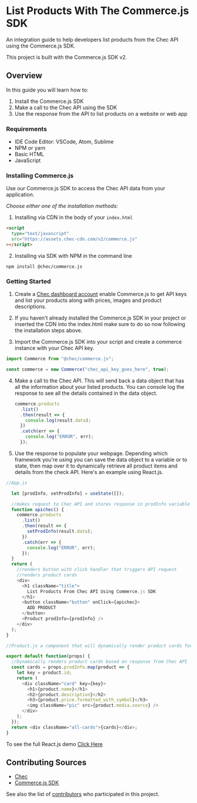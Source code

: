 # List Products With The Commerce.js SDK

An integration guide to help developers list products from the Chec API using the Commerce.js SDK.

This project is built with the Commerce.js SDK v2.

## Overview

In this guide you will learn how to:

1. Install the Commerce.js SDK
2. Make a call to the Chec API using the SDK
3. Use the response from the API to list products on a website or web app

### Requirements

- IDE Code Editor: VSCode, Atom, Sublime
- NPM or yarn
- Basic HTML
- JavaScript

### Installing Commerce.js

Use our Commerce.js SDK to access the Chec API data from your application.

_Choose either one of the installation methods:_

1. Installing via CDN in the body of your `index.html`

```html
<script
  type="text/javascript"
  src="https://assets.chec-cdn.com/v2/commerce.js"
></script>
```

2. Installing via SDK with NPM in the command line

```
npm install @chec/commerce.js
```

### Getting Started

1. Create a [Chec dashboard account](https://dashboard.chec.io/signup) enable Commerce.js to get API keys and list your products along with prices, images and product descriptions.

2. If you haven't already installed the Commerce.js SDK in your project or inserted the CDN into the index.html make sure to do so now following the installation steps above.

3. Import the Commerce.js SDK into your script and create a commerce instance with your Chec API key.

```js
import Commerce from "@chec/commerce.js";

const commerce = new Commerce("chec_api_key_goes_here", true);
```

4. Make a call to the Chec API. This will send back a data object that has all the information about your listed products. You can console log the response to see all the details contained in the data object.

   ```js
   commerce.products
     .list()
     .then(result => {
       console.log(result.data);
     })
     .catch(err => {
       console.log("ERROR", err);
     });
   ```

5. Use the response to populate your webpage. Depending which framework you're using you can save the data object to a variable or to state, then map over it to dynamically retrieve all product items and details from the check API. Here's an example using React.js.

```js
//App.js

  let [prodInfo, setProdInfo] = useState([]);

  //makes request to Chec API and stores response in prodInfo variable
  function apichec() {
    commerce.products
      .list()
      .then(result => {
        setProdInfo(result.data);
      })
      .catch(err => {
        console.log("ERROR", err);
      });
  }
  return (
    //renders button with click handler that triggers API request
    //renders product cards
    <div>
      <h1 className="title">
        List Products From Chec API Using Commerce.js SDK
      </h1>
      <button className="button" onClick={apichec}>
        ADD PRODUCT
      </button>
      <Product prodInfo={prodInfo} />
    </div>
  );
}
```

```js
//Product.js a component that will dynamically render product cards for each item by mapping over the data object from the API and accessing the name, description, price and image.

export default function(props) {
  //Dynamically renders product cards based on response from Chec API
  const cards = props.prodInfo.map(product => {
    let key = product.id;
    return (
      <div className="card" key={key}>
        <h1>{product.name}</h1>
        <h2>{product.description}</h2>
        <h3>{product.price.formatted_with_symbol}</h3>
        <img className="pic" src={product.media.source} />
      </div>
    );
  });
  return <div className="all-cards">{cards}</div>;
}
```

To see the full React.js demo
[Click Here](https://github.com/curriecode/List-Products-Commerce.js)

## Contributing Sources

- [Chec](https://github.com/chec)
- [Commerce.js SDK](https://github.com/chec/commerce.js)

See also the list of [contributors](https://github.com/curriecode/List-Products-Commerce.js) who participated in this project.
